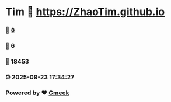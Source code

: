 # Tim :link: https://ZhaoTim.github.io 
### :page_facing_up: [8](https://ZhaoTim.github.io/tag.html) 
### :speech_balloon: 6 
### :hibiscus: 18453 
### :alarm_clock: 2025-09-23 17:34:27 
### Powered by :heart: [Gmeek](https://github.com/Meekdai/Gmeek)
